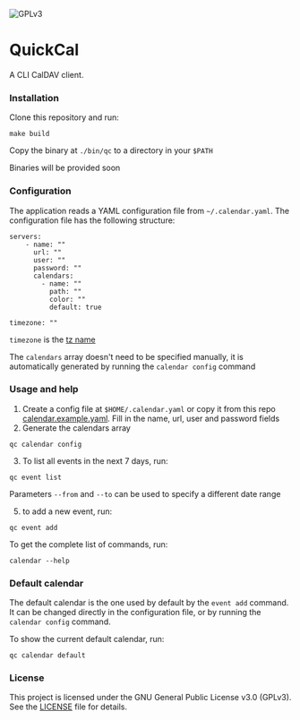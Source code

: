 ![GPLv3](https://img.shields.io/badge/License-GPLv3-blue.svg)

# QuickCal

A CLI CalDAV client.

### Installation

Clone this repository and run:
```shell
make build
```

Copy the binary at `./bin/qc` to a directory in your `$PATH`

Binaries will be provided soon

### Configuration

The application reads a YAML configuration file from `~/.calendar.yaml`. The configuration file has the following structure:
```
servers:
    - name: ""
      url: ""
      user: ""
      password: ""
      calendars:
        - name: ""
          path: ""
          color: ""
          default: true

timezone: ""
```

`timezone` is the [tz name](https://en.wikipedia.org/wiki/List_of_tz_database_time_zones)

The `calendars` array doesn't need to be specified manually, it is automatically generated by running the `calendar config` command

### Usage and help

1. Create a config file at `$HOME/.calendar.yaml` or copy it from this repo [calendar.example.yaml](./calendar.example.yaml). Fill in the name, url, user and password fields
2. Generate the calendars array
```shell
qc calendar config
```
3. To list all events in the next 7 days, run:
```
qc event list
```
Parameters `--from` and `--to` can be used to specify a different date range

5. to add a new event, run:
```
qc event add
``` 

To get the complete list of commands, run:
```shell
calendar --help
```

### Default calendar

The default calendar is the one used by default by the `event add` command. It can be changed directly in the configuration file,
or by running the `calendar config` command.

To show the current default calendar, run:
```shell
qc calendar default
```

### License

This project is licensed under the GNU General Public License v3.0 (GPLv3).  
See the [LICENSE](./LICENSE) file for details.